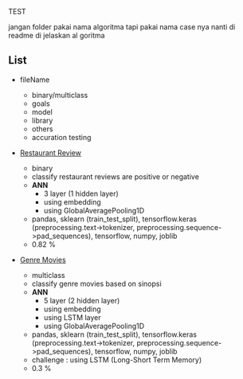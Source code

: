 TEST

jangan folder pakai nama algoritma tapi pakai nama case nya nanti di readme di jelaskan al goritma

## List

- fileName
  - binary/multiclass 
  - goals
  - model
  - library 
  - others
  - accuration testing

- [Restaurant Review](https://github.com/42win/machineLearning/tree/main/Supervised/Classification/NLP/2_NLP_RestaurantReview)
  - binary
  - classify restaurant reviews are positive or negative 
  - **ANN**  
    - 3 layer (1 hidden layer) 
    - using embedding
    - using GlobalAveragePooling1D
  - pandas, sklearn (train_test_split), tensorflow.keras (preprocessing.text->tokenizer, preprocessing.sequence->pad_sequences), tensorflow, numpy, joblib 
  - 0.82 %

- [Genre Movies](https://github.com/42win/machineLearning/tree/main/Supervised/Classification/NLP/3_NLP_GenreMovies)
  - multiclass
  - classify genre movies based on sinopsi 
  - **ANN**  
    - 5 layer (2 hidden layer) 
    - using embedding
    - using LSTM layer
    - using GlobalAveragePooling1D
  - pandas, sklearn (train_test_split), tensorflow.keras (preprocessing.text->tokenizer, preprocessing.sequence->pad_sequences), tensorflow, numpy, joblib 
  - challenge : using LSTM (Long-Short Term Memory) 
  - 0.3 %
